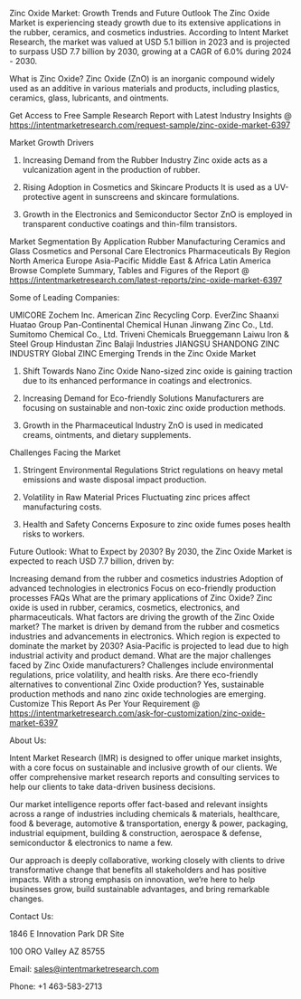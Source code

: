 Zinc Oxide Market: Growth Trends and Future Outlook
The Zinc Oxide Market is experiencing steady growth due to its extensive applications in the rubber, ceramics, and cosmetics industries. According to Intent Market Research, the market was valued at USD 5.1 billion in 2023 and is projected to surpass USD 7.7 billion by 2030, growing at a CAGR of 6.0% during 2024 - 2030.

What is Zinc Oxide?
Zinc Oxide (ZnO) is an inorganic compound widely used as an additive in various materials and products, including plastics, ceramics, glass, lubricants, and ointments.

Get Access to Free Sample Research Report with Latest Industry Insights @  https://intentmarketresearch.com/request-sample/zinc-oxide-market-6397

Market Growth Drivers
1. Increasing Demand from the Rubber Industry
Zinc oxide acts as a vulcanization agent in the production of rubber.

2. Rising Adoption in Cosmetics and Skincare Products
It is used as a UV-protective agent in sunscreens and skincare formulations.

3. Growth in the Electronics and Semiconductor Sector
ZnO is employed in transparent conductive coatings and thin-film transistors.

Market Segmentation
By Application
Rubber Manufacturing
Ceramics and Glass
Cosmetics and Personal Care
Electronics
Pharmaceuticals
By Region
North America
Europe
Asia-Pacific
Middle East & Africa
Latin America
Browse Complete Summary, Tables and Figures of the Report @ https://intentmarketresearch.com/latest-reports/zinc-oxide-market-6397

Some of Leading Companies:

UMICORE
Zochem Inc.
American Zinc Recycling Corp.
EverZinc
Shaanxi Huatao Group
Pan-Continental Chemical
Hunan Jinwang Zinc Co., Ltd.
Sumitomo Chemical Co., Ltd.
Triveni Chemicals
Brueggemann
Laiwu Iron & Steel Group
Hindustan Zinc
Balaji Industries
JIANGSU SHANDONG ZINC INDUSTRY
Global ZINC
Emerging Trends in the Zinc Oxide Market
1. Shift Towards Nano Zinc Oxide
Nano-sized zinc oxide is gaining traction due to its enhanced performance in coatings and electronics.

2. Increasing Demand for Eco-friendly Solutions
Manufacturers are focusing on sustainable and non-toxic zinc oxide production methods.

3. Growth in the Pharmaceutical Industry
ZnO is used in medicated creams, ointments, and dietary supplements.

Challenges Facing the Market
1. Stringent Environmental Regulations
Strict regulations on heavy metal emissions and waste disposal impact production.

2. Volatility in Raw Material Prices
Fluctuating zinc prices affect manufacturing costs.

3. Health and Safety Concerns
Exposure to zinc oxide fumes poses health risks to workers.

Future Outlook: What to Expect by 2030?
By 2030, the Zinc Oxide Market is expected to reach USD 7.7 billion, driven by:

Increasing demand from the rubber and cosmetics industries
Adoption of advanced technologies in electronics
Focus on eco-friendly production processes
FAQs
What are the primary applications of Zinc Oxide?
Zinc oxide is used in rubber, ceramics, cosmetics, electronics, and pharmaceuticals.
What factors are driving the growth of the Zinc Oxide market?
The market is driven by demand from the rubber and cosmetics industries and advancements in electronics.
Which region is expected to dominate the market by 2030?
Asia-Pacific is projected to lead due to high industrial activity and product demand.
What are the major challenges faced by Zinc Oxide manufacturers?
Challenges include environmental regulations, price volatility, and health risks.
Are there eco-friendly alternatives to conventional Zinc Oxide production?
Yes, sustainable production methods and nano zinc oxide technologies are emerging.
Customize This Report As Per Your Requirement @  https://intentmarketresearch.com/ask-for-customization/zinc-oxide-market-6397

About Us:

Intent Market Research (IMR) is designed to offer unique market insights, with a core focus on sustainable and inclusive growth of our clients. We offer comprehensive market research reports and consulting services to help our clients to take data-driven business decisions.

Our market intelligence reports offer fact-based and relevant insights across a range of industries including chemicals & materials, healthcare, food & beverage, automotive & transportation, energy & power, packaging, industrial equipment, building & construction, aerospace & defense, semiconductor & electronics to name a few.

Our approach is deeply collaborative, working closely with clients to drive transformative change that benefits all stakeholders and has positive impacts. With a strong emphasis on innovation, we’re here to help businesses grow, build sustainable advantages, and bring remarkable changes.

Contact Us:

1846 E Innovation Park DR Site

100 ORO Valley AZ 85755

Email: sales@intentmarketresearch.com

Phone: +1 463-583-2713

 

